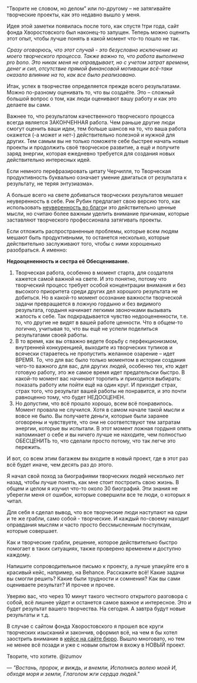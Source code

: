 "Творите не словом, но делом" или по-другому – не затягивайте творческие проекты, как это недавно вышло у меня.

Идея этой заметки появилась после того, как спустя !три года, сайт фонда Хворостовского был наконец-то запущен. Теперь можно оценить этот опыт, чтобы лучше понять в какой момент что-то пошло не так.

_Сразу оговорюсь, что этот случай - это безусловно исключение из моего творческого процесса. Также важно то, что работа выполнена pro bono. Это никак меня не оправдывает, но с учетом затрат времени, денег и сил, отсутствие прямой финансовой мотивации всё-таки оказало влияние на то, как все было реализовано._

Итак, успех в творчестве определяется прежде всего результатами. Можно по-разному оценивать то, что вы создаёте. Это – сложный большой вопрос о том, как люди оценивают вашу работу и как это делаете вы сами.

Важнее то, что результатом качественного творческого процесса всегда является ЗАКОНЧЕННАЯ работа. Чем раньше другие люди смогут оценить ваши идеи, тем больше шансов на то, что ваша работа окажется (-а может и нет-) действительно полезной и нужной для других. Тем самым вы не только поможете себе быстрее начать новые проекты и продолжить своё творческое развитие, а ещё и получите заряд энергии, которая ежедневно требуется для создания новых действительно интересных идей.

Если немного перефразировать цитату Черчилля, то Творческая продуктивность буквально означает умение двигаться от результата к результату, не теряя энтузиазма».

А больше всего на свете добиваться творческих результатов мешает неуверенность в себе. Рик Рубин предлагает свою версию того, как  использовать [неуверенность во благо](https://www.thecreativeact.ru/summary-the-creative-act-rick-rubin-6-what-can-go-wrong)и это действительно ценные мысли, но считаю более важным уделить внимание причинам, которые заставляют творческого профессионала затягивать проекты.

Если отложить распространенные проблемы, которые всем людям мешают быть продуктивными, то останется несколько, которые действительно заслуживают того, чтобы с ними хорошенько разобраться. А именно:

**Недооцененность и сестра её Обесценивание.**
1. Творческая работа, особенно в момент старта, для создателя кажется самой важной на свете. И это понятно, потому что творческий процесс требует особой концентрации внимания и без высокого приоритета среди других дел хорошого результата не добиться. Но в какой-то момент осознание важности творческой задачи превращается в ложную гордыню и без видимого результата, гордыня начинает легкими звоночками вызывать жалость к себе. Так подкрадывается чувство недооцененности, т.е. то, что другие не видят в вашей работе ценности. Что в общем-то логично, учитывая то, что вы ещё не успели поделиться результатами своей работы.
2. В то время, как вы отважно ведете борьбу с перфекционизмом, внутренней конкуренцией, выходите из творческих тупиков и всячески стараетесь не пропустить желанное озарение – идет ВРЕМЯ. То, что для вас было только моментом в истории создания чего-то важного для вас, для других людей, особенно тех, кто ждет готовую работу, это же самое время идет предательски быстро. В какой-то момент вас начинают торопить и приходится выбирать: показать работу или пойти ещё на один круг. И приходит страх, страх того, что результат вашей работы не понравится, и это почти равноценно тому, что будет НЕДООЦЕНЕН.
3. Но допустим, что всё прошло хорошо, всем всё понравилось. Момент провала не случился. Хотя в самом начале такой мысли и вовсе не было. Вы получаете деньги, которые были заранее оговорены и чувствуете, что они не соответствуют тем затратам энергии, которые вы испытали. В этот момент ложная гордыня опять напоминает о себе и вы ничего лучше не находите, чем полностью ОБЕСЦЕНИТЬ то, что сделали просто потому, что так легче это пережить.

И вот, со всем этим багажем вы входите в новый проект, где в этот раз всё будет иначе, чем десять раз до этого.

Я начал свой поход за биографиями творческих людей несколько лет назад, чтобы лучше понять, как мне стоит построить свою жизнь. В общем и целом я изучил что-то около 30 биографий. Эти знания не уберегли меня от ошибок, которые совершили все те люди, о которых я читал. 

Для себя я сделал вывод, что все творческие люди наступают на одни и те же грабли, само собой - творческие. И каждый по-своему находит оправдания мыслям и часто просто бессмысленным поступкам, которые совершает.

Как и творческие грабли, решение, которое действительно быстро помогает в таких ситуациях, также проверено временем и доступно каждому. 

Напишите сопроводительное письмо к проекту, а лучше упакуйте его в красивый кейс, например, на Behance. Расскажите всё! Какие задачи вы смогли решить? Какие были трудности и сомнения? Как вы сами оцениваете результат? И прочее и прочее. 

Уверяю вас, что через 10 минут такого честного открытого разговора с собой, всё лишнее уйдет и останется самое важное и интересное. Это и будет результат вашего творчества. На сегодня. А завтра будут новые результаты и т.д.

В случае с сайтом фонда Хворостовского я прошел все круги творческих изысканий и закончив, оформил всё, на чем я бы хотел заострить внимание в [кейсе на сайте бюро](https://izumovbrands.ru/hvorostovsky/website2023). Вышло многовато, но тем не менее всё позади и уже с новым опытом я вхожу в НОВЫЙ проект.

Творите, что хотите.
@izumov

—
_"Востань, пророк, и виждь, и внемли,
Исполнись волею моей
И, обходя моря и земли,
Глаголом жги сердца людей."_